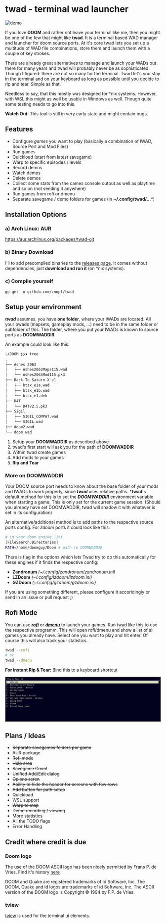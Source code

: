 # twad - terminal wad launcher

![demo](demo.gif)

If you love __DOOM__ and rather not leave your terminal like me, then you might be one of the few that might like **twad**. It is a terminal based WAD manager and launcher for doom source ports. At it's core twad lets you set up a multitude of WAD file combinations, store them and launch them with a couple of key strokes.

There are already great alternatives to manage and launch your WADs out there for many years and twad will probably never be as sophisticated. Though I figured: there are not so many for the terminal. Twad let's you stay in the terminal and on your keyboard as long as possible until you decide to rip and tear. Simple as that.

Needless to say, that this mostly was designed for *nix systems. However, with WSL this might as well be usable in Windows as well. Though quite some testing needs to go into this.

**Watch Out**: This tool is still in very early state and might contain bugs.

## Features

* Configure *games* you want to play (basically a combination of IWAD, Source Port and Mod Files)
* Run games
* Quickload (start from latest savegame)
* Warp to specific episodes / levels
* Record demos
* Watch demos
* Delete demos
* Collect some stats from the cames console output as well as playtime and so on (not sending it anywhere)
* Run games from rofi or dmenu
* Separate savegame / demo folders for games (in **~/.config/twad/...***)

## Installation Options

### a) Arch Linux: AUR

https://aur.archlinux.org/packages/twad-git

### b) Binary Download

I'll to add precompiled binaries to the [releases page](https://github.com/zmnpl/twad/releases). It comes without dependencies, just **download and run it** (on *nix systems).

### c) Compile yourself

```golang
go get -u github.com/zmnpl/twad
```

## Setup your environment

***twad*** assumes, you have **one folder**, where your IWADs are located. All your pwads (mapsets, gameplay mods, ...) need to be in the same folder or subfolder of this. The folder, where you put your IWADs is known to source ports as **DOOMWADDIR**.

An example could look like this:
```bash
~/DOOM ❯❯❯ tree
.
├── Ashes 2063
│   ├── Ashes2063Maps115.wad
│   └── Ashes2063Mod115.pk3
├── Back To Saturn X e1
│   ├── btsx_e1a.wad
│   ├── btsx_e1b.wad
│   └── btsx_e1.deh
├── D4T
│   └── D4Tv2.5.pk3
├── Sigil
│   ├── SIGIL_COMPAT.wad
│   └── SIGIL.wad
├── doom2.wad
└── doom.wad
```
1) Setup your **DOOMWADDIR** as described above
2) twad's first start will ask you for the path of **DOOMWADDIR**
3) Within twad create games
4) Add mods to your games
666)   __Rip and Tear__

### More on DOOMWADDIR

Your DOOM source port needs to know about the base folder of your mods and IWADs to work properly, since ***twad*** uses relative paths. ***twad**'s default method for this is to set the ***DOOMWADDIR*** environment variable when starting a game. This is only set for the current game session. (Should you already have set DOOMWADDIR, twad will shadow it with whatever is set in its configuration)

An alternative/additional method is to add paths to the respective source ports config. For *zdoom* ports it could look like this:
```bash
# in your doom engine .ini
[FileSearch.Directories]
PATH=/home/doomguy/Doom # path to DOOMWADDIR
```

There is flag in the options which lets Twad try to do this automatically for these engines if it finds the respective config:
- **Zandronum** *(~/.config/zandronum/zandronum.ini)*
- **LZDoom** *(~/.config/lzdoom/lzdoom.ini)*
- **GZDoom** *(~/.config/gzdoom/gzdoom.ini)*

If you are using something different, please configure it accoridingly or send in an issue or pull request ;)

## Rofi Mode

You can use [***rofi***](https://github.com/davatorium/rofi) or [***dmenu***](https://tools.suckless.org/dmenu/) to launch your games. Run twad like this to use the respective programm. This will open rofi/dmenu and show a list of all games you already have. Select one you want to play and hit enter. Of course this will also track your statistics.
```bash
twad --rofi
# or
twad --dmenu
```
**For instant Rip & Tear:** Bind this to a keyboard shortcut

![rofimode](rofimode.png)


## Plans / Ideas

- ~~Separate savegames folders per game~~
- ~~AUR package~~
- ~~Rofi mode~~
- ~~Help area~~
- ~~Savegame Count~~
- ~~Unified Add/Edit dialog~~
- ~~Opions scren~~
- ~~Ability to hide the header for screens with few rows~~
- ~~Add button for path setup~~
- ~~Quickload~~
- WSL support
- ~~Warp to map~~
- ~~Demo recording / viewing~~
- More statistics
- All the TODO flags
- Error Handling

## Credit where credit is due

### Doom logo

The use of the DOOM ASCII logo has been nicely permitted by Frans P. de Vries. Find it's history [here](http://www.gamers.org/~fpv/doomlogo.html)

DOOM and Quake are registered trademarks of id Software, Inc. The DOOM, Quake and id logos are trademarks of id Software, Inc. The ASCII version of the DOOM logo is Copyright © 1994 by F.P. de Vries.

### tview

[tview](https://github.com/rivo/tview) is used for the terminal ui elements.
